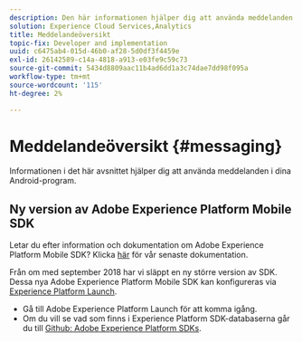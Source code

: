 ```yaml
---
description: Den här informationen hjälper dig att använda meddelanden i dina Android-appar.
solution: Experience Cloud Services,Analytics
title: Meddelandeöversikt
topic-fix: Developer and implementation
uuid: c6475ab4-015d-46b0-af28-5d0df3f4459e
exl-id: 26142589-c14a-4818-a913-e03fe9c59c73
source-git-commit: 5434d8809aac11b4ad6dd1a3c74dae7dd98f095a
workflow-type: tm+mt
source-wordcount: '115'
ht-degree: 2%

---
```


# Meddelandeöversikt {#messaging}

Informationen i det här avsnittet hjälper dig att använda meddelanden i dina Android-program.

## Ny version av Adobe Experience Platform Mobile SDK

Letar du efter information och dokumentation om Adobe Experience Platform Mobile SDK? Klicka [här](https://aep-sdks.gitbook.io/docs/) för vår senaste dokumentation.

Från om med september 2018 har vi släppt en ny större version av SDK. Dessa nya Adobe Experience Platform Mobile SDK kan konfigureras via [Experience Platform Launch](https://www.adobe.com/experience-platform/launch.html).

* Gå till Adobe Experience Platform Launch för att komma igång.
* Om du vill se vad som finns i Experience Platform SDK-databaserna går du till [Github: Adobe Experience Platform SDKs](https://github.com/Adobe-Marketing-Cloud/acp-sdks).

